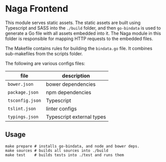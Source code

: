 # Naga Frontend

This module serves static assets. The static assets are built using Typescript and SASS into the `./build` folder, and then `go-bindata` is used to generate a Go file with all assets embedded into it. The Naga module in this folder is responsible for mapping HTTP requests to the embedded files.

The Makefile contains rules for building the `bindata.go` file. It combines
sub-makefiles from the scripts folder.

The following are various configs files:

|file|description|
|----|-----------|
|`bower.json`|bower dependencies
|`package.json`|npm dependencies
|`tsconfig.json`|Typescript
|`tslint.json`|linter configs
|`typings.json`|Typescript external types

## Usage

```
make prepare # installs go-bindata, and node and bower deps.
make sources # builds all sources into ./build
make test    # builds tests into ./test and runs them
```
